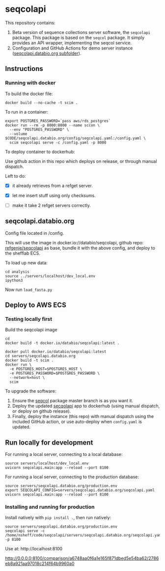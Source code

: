 # seqcolapi

This repository contains:

1. Beta version of sequence collections server software, the `seqcolapi` package. This package is based on the `seqcol` package. It simply provides an API wrapper, implementing the seqcol service.
2. Configuration and GitHub Actions for demo server instance ([seqcolapi.databio.org subfolder](/seqcolapi.databio.org)).

## Instructions

### Running with docker

To build the docker file:


```
docker build --no-cache -t scim .
```

To run in a container:

```
export POSTGRES_PASSWORD=`pass aws/rds_postgres` 
docker run --rm -p 8000:8000 --name sccon \
  --env "POSTGRES_PASSWORD" \
  --volume $CODE/seqcolapi.databio.org/config/seqcolapi.yaml:/config.yaml \
  scim seqcolapi serve -c /config.yaml -p 8000
```

To deploy container to dockerhub:

Use github action in this repo which deploys on release, or through manual dispatch.


Left to do:
- [x] it already retrieves from a refget server.
- [x] let me insert stuff using only checksums.
- [ ] make it take 2 refget servers correctly.


## seqcolapi.databio.org

Config file located in /config.

This will use the image in docker.io://databio/seqcolapi, github repo: [refgenie/seqcolapi](https://github.com/refgenie/seqcolapi) as base, bundle it with the above config, and deploy to the shefflab ECS.


To load up new data:
```
cd analysis
source ../servers/localhost/dev_local.env
ipython3
```

Now run `load_fasta.py`

## Deploy to AWS ECS

### Testing locally first

Build the seqcolapi image

```
cd
docker build -t docker.io/databio/seqcolapi:latest .
```

```
docker pull docker.io/databio/seqcolapi:latest
cd servers/seqcolapi.databio.org
docker build -t scim .
docker run \
  -e POSTGRES_HOST=$POSTGRES_HOST \
  -e POSTGRES_PASSWORD=$POSTGRES_PASSWORD \
  --network=host \
  scim
```

To upgrade the software:

1. Ensure the [seqcol](https://github.com/refgenie/seqcol/) package master branch is as you want it.
2. Deploy the updated [secqolapi](https://github.com/refgenie/seqcolapi/) app to dockerhub (using manual dispatch, or deploy on github release).
3. Finally, deploy the instance (this repo) with manual dispatch using the included GitHub action, or use auto-deploy when `config.yaml` is updated.


## Run locally for development

For running a local server, connecting to a local database:
```
source servers/localhost/dev_local.env
uvicorn seqcolapi.main:app --reload --port 8100
```

For running a local server, connecting to the production database:
```
source servers/seqcolapi.databio.org/production.env
export SEQCOLAPI_CONFIG=servers/seqcolapi.databio.org/seqcolapi.yaml
uvicorn seqcolapi.main:app --reload --port 8100
```

### Installing and running for production

Install natively with `pip install .`, then run natively:

```
source servers/seqcolapi.databio.org/production.env
seqcolapi serve -c /home/nsheff/code/seqcolapi/servers/seqcolapi.databio.org/seqcolapi.yaml -p 8100
```

Use at: http://localhost:8100

http://0.0.0.0:8100/comparison/a6748aa0f6a1e165f871dbed5e54ba62/2786eb8a921aa97018c214f64b9960a0

